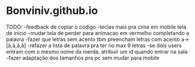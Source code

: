 # Bonviniv.github.io

TODO:
-feedback de copiar o codigo 
-teclas mais pra cima em mobile tela de inicio
-mudar tela de perder para animacao em vermelho completando a palavra
-fazer que letras sem acento tbm preencham letras com acento a->[à,á,ã,â]
-refazer a lista de palavra pra ter no max 9 letras
-se dois users entram com o mesmo nome da merda, atribuir um id quando entrar na sala
-fazer adaptação dos tamanhos pra pc sem mudar para mobile

